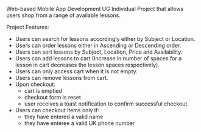 Web-based Mobile App Development UG Individual Project that allows users shop from a range of available lessons.

Project Features:
- Users can search for lessons accordingly either by Subject or Location.
- Users can order lessons either in Ascending or Descending order.
- Users can sort lessons by Subject, Location, Price and Availability.
- Users can add lessons to cart (Increase in number of spaces for a lesson in cart decreases the lesson spaces respectively).
- Users can only access cart when it is not empty.
- Users can remove lessons from cart.
- Upon checkout:
    - cart is emptied
    - checkout form is reset
    - user receives a toast notification to confirm successful checkout.
- Users can checkout items only if:
    - they have entered a valid name
    - they have enteree a valid UK phone number